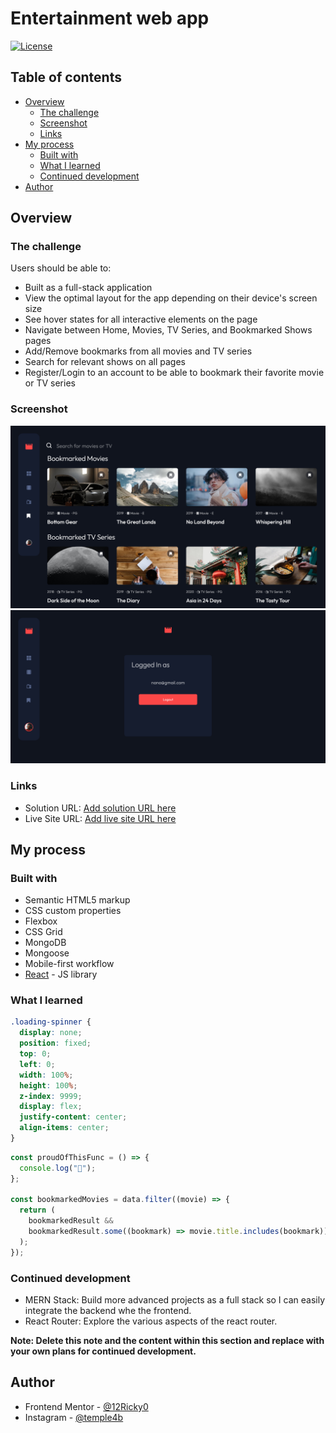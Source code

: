 # Entertainment web app

[![License](https://img.shields.io/badge/License-Apache%202.0-blue.svg)](https://opensource.org/licenses/Apache-2.0)

## Table of contents

- [Overview](#overview)
  - [The challenge](#the-challenge)
  - [Screenshot](#screenshot)
  - [Links](#links)
- [My process](#my-process)
  - [Built with](#built-with)
  - [What I learned](#what-i-learned)
  - [Continued development](#continued-development)
- [Author](#author)

## Overview

### The challenge

Users should be able to:

- Built as a full-stack application
- View the optimal layout for the app depending on their device's screen size
- See hover states for all interactive elements on the page
- Navigate between Home, Movies, TV Series, and Bookmarked Shows pages
- Add/Remove bookmarks from all movies and TV series
- Search for relevant shows on all pages
- Register/Login to an account to be able to bookmark their favorite movie or TV series

### Screenshot

![./client/public/assets/bmk.png](./client/public/assets/bmk.png)
![./client/public/assets/nana.png](./client/public/assets/nana.png)

### Links

- Solution URL: [Add solution URL here](https://your-solution-url.com)
- Live Site URL: [Add live site URL here](https://your-live-site-url.com)

## My process

### Built with

- Semantic HTML5 markup
- CSS custom properties
- Flexbox
- CSS Grid
- MongoDB
- Mongoose
- Mobile-first workflow
- [React](https://reactjs.org/) - JS library

### What I learned

```css
.loading-spinner {
  display: none;
  position: fixed;
  top: 0;
  left: 0;
  width: 100%;
  height: 100%;
  z-index: 9999;
  display: flex;
  justify-content: center;
  align-items: center;
}
```

```js
const proudOfThisFunc = () => {
  console.log("🎉");
};

const bookmarkedMovies = data.filter((movie) => {
  return (
    bookmarkedResult &&
    bookmarkedResult.some((bookmark) => movie.title.includes(bookmark))
  );
});
```

### Continued development

- MERN Stack: Build more advanced projects as a full stack so I can easily integrate the backend whe the frontend.
- React Router: Explore the various aspects of the react router.

**Note: Delete this note and the content within this section and replace with your own plans for continued development.**

## Author

- Frontend Mentor - [@12Ricky0](https://www.frontendmentor.io/profile/12Ricky0)
- Instagram - [@temple4b](https://www.instagram.com/temple4b)

